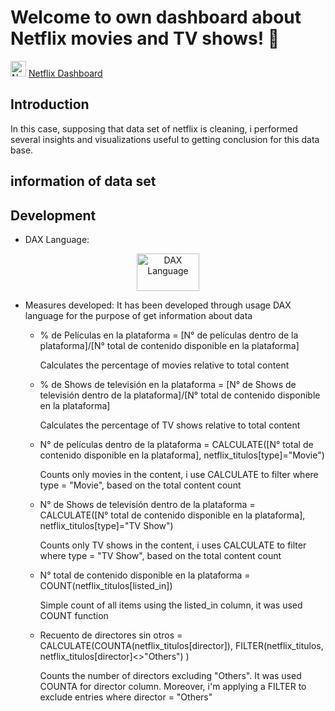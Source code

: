 # Welcome to own dashboard about Netflix movies and TV shows! 👋


[<img src="https://icon-library.com/images/link-icon-svg/link-icon-svg-29.jpg" width="25" height="25" alt="Netflix Dashboard">](https://github.com/RodriNico2206/Power-BI/blob/master/Netflix%20Movies-TV%20Shows/Netflix%20Movies-TV%20Shows.pdf) [Netflix Dashboard](https://github.com/RodriNico2206/Power-BI/blob/master/Netflix%20Movies-TV%20Shows/Netflix%20Movies-TV%20Shows.pdf)


## Introduction
In this case, supposing that data set of netflix is cleaning, i performed several insights and visualizations useful to getting conclusion for this data base.

## information of data set



## Development

- DAX Language:

<div id="badges" align="center">
  <img src="https://www.ati-mirage.com.au/wp-content/uploads/2021/03/powerbidax.png" alt="DAX Language" style="width: 100px; height: 60px;"/>
</div>

- Measures developed:
It has been developed through usage DAX language for the purpose of get information about data

  - % de Películas en la plataforma = [N° de películas dentro de la plataforma]/[N° total de contenido disponible en la plataforma]

    Calculates the percentage of movies relative to total content

  - % de Shows de televisión en la plataforma = [N° de Shows de televisión dentro de la plataforma]/[N° total de contenido disponible en la plataforma]

    Calculates the percentage of TV shows relative to total content

  - N° de películas dentro de la plataforma = CALCULATE([N° total de contenido disponible en la plataforma],
    netflix_titulos[type]="Movie")
  
    Counts only movies in the content, i use CALCULATE to filter where type = "Movie", based on the total content count

  - N° de Shows de televisión dentro de la plataforma = CALCULATE([N° total de contenido disponible en la plataforma],
    netflix_titulos[type]="TV Show")
  
    Counts only TV shows in the content, i uses CALCULATE to filter where type = "TV Show", based on the total content count

  - N° total de contenido disponible en la plataforma = COUNT(netflix_titulos[listed_in])

    Simple count of all items using the listed_in column, it was used COUNT function

  - Recuento de directores sin otros = CALCULATE(COUNTA(netflix_titulos[director]), 
    FILTER(netflix_titulos, netflix_titulos[director]<>"Others") )

    Counts the number of directors excluding "Others". It was used COUNTA for director column. Moreover, i'm applying a FILTER to exclude entries where director = "Others"
